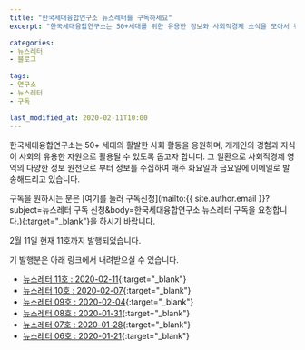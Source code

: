 ```yaml
---
title: "한국세대융합연구소 뉴스레터를 구독하세요"
excerpt: "한국세대융합연구소는 50+세대를 위한 유용한 정보와 사회적경제 소식을 모아서 뉴스레터로 발행합니다."

categories:
- 뉴스레터
- 블로그

tags:
- 연구소
- 뉴스레터
- 구독

last_modified_at: 2020-02-11T10:00
---
```


한국세대융합연구소는 50+ 세대의 활발한 사회 활동을 응원하며, 개개인의 경험과 지식이 사회의 유용한 자원으로 활용될 수 있도록 돕고자 합니다. 그 일환으로 사회적경제 영역의 다양한 정보 원천으로 부터 정보를 수집하여 매주 화요일과 금요일에 이메일로 발송해드리고 있습니다.

구독을 원하시는 분은 [여기를 눌러 구독신청](mailto:{{ site.author.email }}?subject=뉴스레터 구독 신청&body=한국세대융합연구소 뉴스레터 구독을 요청합니다.){:target="_blank"}을 하시기 바랍니다.

2월 11일 현재 11호까지 발행되었습니다.

기 발행분은 아래 링크에서 내려받으실 수 있습니다.
 * [뉴스레터 11호 : 2020-02-11](https://drive.google.com/uc?id=1UD-qhp2v3DqsU35TXHiwahIinVqATwlK){:target="_blank"}
 * [뉴스레터 10호 : 2020-02-07](https://drive.google.com/uc?id=1fYEfJwdKamhR-GtbWF9CcOx-rdE6vkPH){:target="_blank"}
 * [뉴스레터 09호 : 2020-02-04](https://drive.google.com/uc?id=1C3P3A95QrdbZH23N_RdCbgi5HNIYNLBm){:target="_blank"}
 * [뉴스레터 08호 : 2020-01-31](https://drive.google.com/uc?id=1WbXoqW9jTg2T4jWUHepmPIHrVimkKxj-){:target="_blank"}
 * [뉴스레터 07호 : 2020-01-28](https://drive.google.com/uc?id=1UMfh1IaqibIwuaFrs7UHPCNbR2hTTkrC){:target="_blank"}
 * [뉴스레터 06호 : 2020-01-21](https://drive.google.com/uc?id=1J69DDw_bJ80K-GrClVtp9Uwt0P7Sk1eK){:target="_blank"}